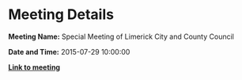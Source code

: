 # Meeting Details

**Meeting Name:** Special Meeting of Limerick City and County Council

**Date and Time:** 2015-07-29 10:00:00

**<a href="https://www.limerick.ie/council/whats-on/special-meeting-limerick-city-and-county-council-15" target="_blank">Link to meeting</a>**
